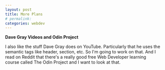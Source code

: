 ```yaml
---
layout: post
title: More Plans 
# permalink: 
categories: webdev
---
```

**Dave Gray Videos and Odin Project**

I also like the stuff Dave Gray does on YouTube. Particularly that he uses the semantic tags like header, section, etc. So I'm going to work on that. And I read on Reddit that there's a really good free Web Developer learning course called The Odin Project and I want to look at that.
